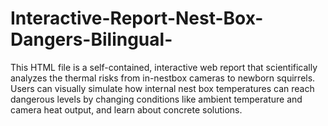 # Interactive-Report-Nest-Box-Dangers-Bilingual-
This HTML file is a self-contained, interactive web report that scientifically analyzes the thermal risks from in-nestbox cameras to newborn squirrels. Users can visually simulate how internal nest box temperatures can reach dangerous levels by changing conditions like ambient temperature and camera heat output, and learn about concrete solutions.
